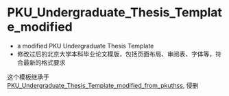 # PKU_Undergraduate_Thesis_Template_modified
- a modified PKU Undergraduate Thesis Template
- 修改过后的北京大学本科毕业论文模版，包括页面布局、审阅表、字体等，符合最新的格式要求

这个模板继承于[PKU_Undergraduate_Thesis_Template_modified_from_pkuthss](https://www.overleaf.com/latex/templates/pku-undergraduate-thesis-template-modified-from-pkuthss/pfrbvymbwbxk), 侵删
